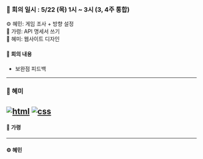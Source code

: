 ### 📝 회의 일시 : 5/22 (목) 1시 ~ 3시 (3, 4주 통합)

⚙️ 혜민: 게임 조사 + 방향 설정<br>
🔧 가령: API 명세서 쓰기<br>
🎨 혜미: 웹사이트 디자인 <br>

#### 👥 회의 내용 

- 보완점 피드백
---
### 🎨 혜미<br>
[![html](https://img.shields.io/badge/%20html-41423c)](./index.html)
[![css](https://img.shields.io/badge/%20css-41423c)](./style.css)
---
#### 🔧 가령 <br>




---

#### ⚙️ 혜민 <br>

